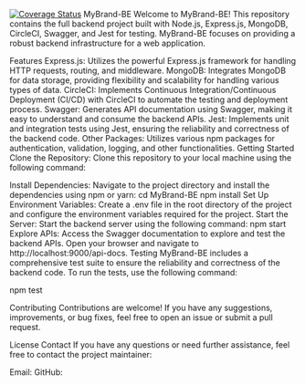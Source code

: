 [![Coverage Status](https://coveralls.io/repos/github/UWERA-Divine/MY_BRAND_BE/badge.svg?branch=master)](https://coveralls.io/github/UWERA-Divine/MY_BRAND_BE?branch=master)
MyBrand-BE
Welcome to MyBrand-BE! This repository contains the full backend project built with Node.js, Express.js, MongoDB, CircleCI, Swagger, and Jest for testing. MyBrand-BE focuses on providing a robust backend infrastructure for a web application.

Features
Express.js: Utilizes the powerful Express.js framework for handling HTTP requests, routing, and middleware.
MongoDB: Integrates MongoDB for data storage, providing flexibility and scalability for handling various types of data.
CircleCI: Implements Continuous Integration/Continuous Deployment (CI/CD) with CircleCI to automate the testing and deployment process.
Swagger: Generates API documentation using Swagger, making it easy to understand and consume the backend APIs.
Jest: Implements unit and integration tests using Jest, ensuring the reliability and correctness of the backend code.
Other Packages: Utilizes various npm packages for authentication, validation, logging, and other functionalities.
Getting Started
Clone the Repository: Clone this repository to your local machine using the following command:

Install Dependencies: Navigate to the project directory and install the dependencies using npm or yarn:
cd MyBrand-BE
      npm install
Set Up Environment Variables: Create a .env file in the root directory of the project and configure the environment variables required for the project.
Start the Server: Start the backend server using the following command:
npm start
Explore APIs: Access the Swagger documentation to explore and test the backend APIs. Open your browser and navigate to http://localhost:9000/api-docs.
Testing
MyBrand-BE includes a comprehensive test suite to ensure the reliability and correctness of the backend code. To run the tests, use the following command:

npm test

Contributing
Contributions are welcome! If you have any suggestions, improvements, or bug fixes, feel free to open an issue or submit a pull request.

License
Contact
If you have any questions or need further assistance, feel free to contact the project maintainer:

Email: 
GitHub: 
